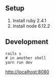 ## Setup

1. Install ruby 2.4.1
2. Install node 6.12.2

## Development

```
rails s
# in another shell
yarn run dev
```

<http://localhost:8080>
